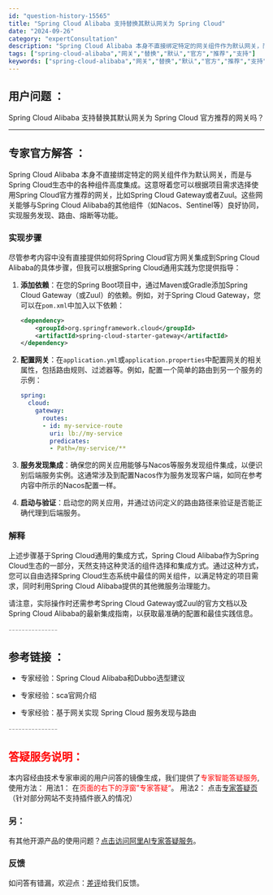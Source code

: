 ```yaml
---
id: "question-history-15565"
title: "Spring Cloud Alibaba 支持替换其默认网关为 Spring Cloud"
date: "2024-09-26"
category: "expertConsultation"
description: "Spring Cloud Alibaba 本身不直接绑定特定的网关组件作为默认网关，而是与Spring Cloud生态中的各种组件高度集成。这意呀着您可以根据项目需求选择使用Spring Cloud官方推荐的网关，比如Spring Cloud Gateway或者Zuul。这些网关能够与Spring "
tags: ["spring-cloud-alibaba","网关","替换","默认","官方","推荐","支持"]
keywords: ["spring-cloud-alibaba","网关","替换","默认","官方","推荐","支持"]
---
```


## 用户问题 ： 
 Spring Cloud Alibaba 支持替换其默认网关为 Spring Cloud 官方推荐的网关吗？  

---------------
## 专家官方解答 ：

Spring Cloud Alibaba 本身不直接绑定特定的网关组件作为默认网关，而是与Spring Cloud生态中的各种组件高度集成。这意呀着您可以根据项目需求选择使用Spring Cloud官方推荐的网关，比如Spring Cloud Gateway或者Zuul。这些网关能够与Spring Cloud Alibaba的其他组件（如Nacos、Sentinel等）良好协同，实现服务发现、路由、熔断等功能。

### 实现步骤

尽管参考内容中没有直接提供如何将Spring Cloud官方网关集成到Spring Cloud Alibaba的具体步骤，但我可以根据Spring Cloud通用实践为您提供指导：

1. **添加依赖**：在您的Spring Boot项目中，通过Maven或Gradle添加Spring Cloud Gateway（或Zuul）的依赖。例如，对于Spring Cloud Gateway，您可以在`pom.xml`中加入以下依赖：

   ```xml
   <dependency>
       <groupId>org.springframework.cloud</groupId>
       <artifactId>spring-cloud-starter-gateway</artifactId>
   </dependency>
   ```

2. **配置网关**：在`application.yml`或`application.properties`中配置网关的相关属性，包括路由规则、过滤器等。例如，配置一个简单的路由到另一个服务的示例：

   ```yaml
   spring:
     cloud:
       gateway:
         routes:
         - id: my-service-route
           uri: lb://my-service
           predicates:
           - Path=/my-service/**
   ```

3. **服务发现集成**：确保您的网关应用能够与Nacos等服务发现组件集成，以便识别后端服务实例。这通常涉及到配置Nacos作为服务发现客户端，如同在参考内容中所示的Nacos配置一样。

4. **启动与验证**：启动您的网关应用，并通过访问定义的路由路径来验证是否能正确代理到后端服务。

### 解释

上述步骤基于Spring Cloud通用的集成方式，Spring Cloud Alibaba作为Spring Cloud生态的一部分，天然支持这种灵活的组件选择和集成方式。通过这种方式，您可以自由选择Spring Cloud生态系统中最佳的网关组件，以满足特定的项目需求，同时利用Spring Cloud Alibaba提供的其他微服务治理能力。

请注意，实际操作时还需参考Spring Cloud Gateway或Zuul的官方文档以及Spring Cloud Alibaba的最新集成指南，以获取最准确的配置和最佳实践信息。


<font color="#949494">---------------</font> 


## 参考链接 ：

* 专家经验：Spring Cloud Alibaba和Dubbo选型建议 
 
 * 专家经验：sca官网介绍 
 
 * 专家经验：基于网关实现 Spring Cloud 服务发现与路由 


 <font color="#949494">---------------</font> 
 


## <font color="#FF0000">答疑服务说明：</font> 

本内容经由技术专家审阅的用户问答的镜像生成，我们提供了<font color="#FF0000">专家智能答疑服务</font>,使用方法：
用法1： 在<font color="#FF0000">页面的右下的浮窗”专家答疑“</font>。
用法2： 点击[专家答疑页](https://answer.opensource.alibaba.com/docs/intro)（针对部分网站不支持插件嵌入的情况）
### 另：


有其他开源产品的使用问题？[点击访问阿里AI专家答疑服务](https://answer.opensource.alibaba.com/docs/intro)。
### 反馈
如问答有错漏，欢迎点：[差评](https://ai.nacos.io/user/feedbackByEnhancerGradePOJOID?enhancerGradePOJOId=15590)给我们反馈。
